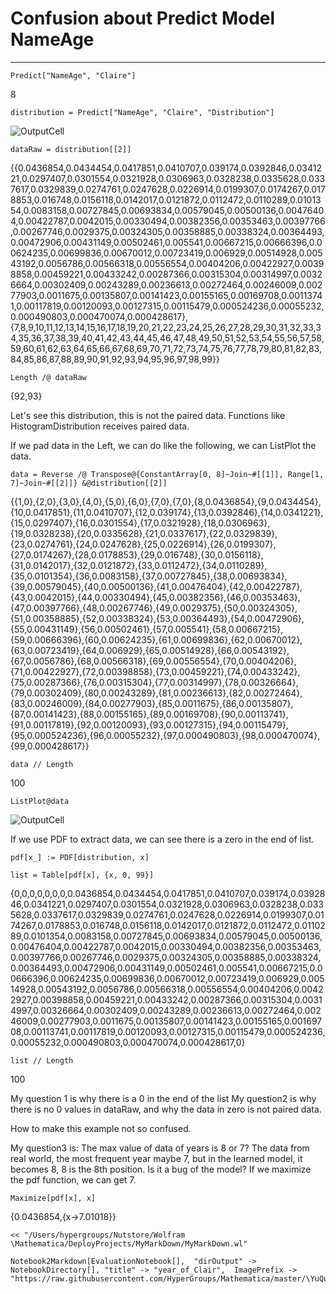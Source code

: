# Confusion about Predict Model NameAge
---


    Predict["NameAge", "Claire"]

8

    distribution = Predict["NameAge", "Claire", "Distribution"]

![OutputCell](https://raw.githubusercontent.com/HyperGroups/Mathematica/master/YuQue/MachineLearningInAction/Source/YearOfClaire/year_of_Clair/resource/year_of_Clair_5.jpg)

    dataRaw = distribution[[2]]

{{0.0436854,0.0434454,0.0417851,0.0410707,0.039174,0.0392846,0.0341221,0.0297407,0.0301554,0.0321928,0.0306963,0.0328238,0.0335628,0.0337617,0.0329839,0.0274761,0.0247628,0.0226914,0.0199307,0.0174267,0.0178853,0.016748,0.0156118,0.0142017,0.0121872,0.0112472,0.0110289,0.0101354,0.0083158,0.00727845,0.00693834,0.00579045,0.00500136,0.00476404,0.00422787,0.0042015,0.00330494,0.00382356,0.00353463,0.00397766,0.00267746,0.0029375,0.00324305,0.00358885,0.00338324,0.00364493,0.00472906,0.00431149,0.00502461,0.005541,0.00667215,0.00666396,0.00624235,0.00699836,0.00670012,0.00723419,0.006929,0.00514928,0.00543192,0.0056786,0.00566318,0.00556554,0.00404206,0.00422927,0.00398858,0.00459221,0.00433242,0.00287366,0.00315304,0.00314997,0.00326664,0.00302409,0.00243289,0.00236613,0.00272464,0.00246009,0.00277903,0.0011675,0.00135807,0.00141423,0.00155165,0.00169708,0.00113741,0.00117819,0.00120093,0.00127315,0.00115479,0.000524236,0.00055232,0.000490803,0.000470074,0.000428617},{7,8,9,10,11,12,13,14,15,16,17,18,19,20,21,22,23,24,25,26,27,28,29,30,31,32,33,34,35,36,37,38,39,40,41,42,43,44,45,46,47,48,49,50,51,52,53,54,55,56,57,58,59,60,61,62,63,64,65,66,67,68,69,70,71,72,73,74,75,76,77,78,79,80,81,82,83,84,85,86,87,88,89,90,91,92,93,94,95,96,97,98,99}}

    Length /@ dataRaw

{92,93}

Let's see this distribution, this is not the paired data. Functions  like HistogramDistribution receives paired data.

If we pad data in the Left, we can do like the following, we can ListPlot the data.

    data = Reverse /@ Transpose@{ConstantArray[0, 8]~Join~#[[1]], Range[1, 7]~Join~#[[2]]} &@distribution[[2]]

{{1,0},{2,0},{3,0},{4,0},{5,0},{6,0},{7,0},{7,0},{8,0.0436854},{9,0.0434454},{10,0.0417851},{11,0.0410707},{12,0.039174},{13,0.0392846},{14,0.0341221},{15,0.0297407},{16,0.0301554},{17,0.0321928},{18,0.0306963},{19,0.0328238},{20,0.0335628},{21,0.0337617},{22,0.0329839},{23,0.0274761},{24,0.0247628},{25,0.0226914},{26,0.0199307},{27,0.0174267},{28,0.0178853},{29,0.016748},{30,0.0156118},{31,0.0142017},{32,0.0121872},{33,0.0112472},{34,0.0110289},{35,0.0101354},{36,0.0083158},{37,0.00727845},{38,0.00693834},{39,0.00579045},{40,0.00500136},{41,0.00476404},{42,0.00422787},{43,0.0042015},{44,0.00330494},{45,0.00382356},{46,0.00353463},{47,0.00397766},{48,0.00267746},{49,0.0029375},{50,0.00324305},{51,0.00358885},{52,0.00338324},{53,0.00364493},{54,0.00472906},{55,0.00431149},{56,0.00502461},{57,0.005541},{58,0.00667215},{59,0.00666396},{60,0.00624235},{61,0.00699836},{62,0.00670012},{63,0.00723419},{64,0.006929},{65,0.00514928},{66,0.00543192},{67,0.0056786},{68,0.00566318},{69,0.00556554},{70,0.00404206},{71,0.00422927},{72,0.00398858},{73,0.00459221},{74,0.00433242},{75,0.00287366},{76,0.00315304},{77,0.00314997},{78,0.00326664},{79,0.00302409},{80,0.00243289},{81,0.00236613},{82,0.00272464},{83,0.00246009},{84,0.00277903},{85,0.0011675},{86,0.00135807},{87,0.00141423},{88,0.00155165},{89,0.00169708},{90,0.00113741},{91,0.00117819},{92,0.00120093},{93,0.00127315},{94,0.00115479},{95,0.000524236},{96,0.00055232},{97,0.000490803},{98,0.000470074},{99,0.000428617}}

    data // Length

100

    ListPlot@data

![OutputCell](https://raw.githubusercontent.com/HyperGroups/Mathematica/master/YuQue/MachineLearningInAction/Source/YearOfClaire/year_of_Clair/resource/year_of_Clair_17.jpg)

If we use PDF to extract data, we can see there is a zero in the end of list.

    pdf[x_] := PDF[distribution, x]

    list = Table[pdf[x], {x, 0, 99}]

{0,0,0,0,0,0,0,0.0436854,0.0434454,0.0417851,0.0410707,0.039174,0.0392846,0.0341221,0.0297407,0.0301554,0.0321928,0.0306963,0.0328238,0.0335628,0.0337617,0.0329839,0.0274761,0.0247628,0.0226914,0.0199307,0.0174267,0.0178853,0.016748,0.0156118,0.0142017,0.0121872,0.0112472,0.0110289,0.0101354,0.0083158,0.00727845,0.00693834,0.00579045,0.00500136,0.00476404,0.00422787,0.0042015,0.00330494,0.00382356,0.00353463,0.00397766,0.00267746,0.0029375,0.00324305,0.00358885,0.00338324,0.00364493,0.00472906,0.00431149,0.00502461,0.005541,0.00667215,0.00666396,0.00624235,0.00699836,0.00670012,0.00723419,0.006929,0.00514928,0.00543192,0.0056786,0.00566318,0.00556554,0.00404206,0.00422927,0.00398858,0.00459221,0.00433242,0.00287366,0.00315304,0.00314997,0.00326664,0.00302409,0.00243289,0.00236613,0.00272464,0.00246009,0.00277903,0.0011675,0.00135807,0.00141423,0.00155165,0.00169708,0.00113741,0.00117819,0.00120093,0.00127315,0.00115479,0.000524236,0.00055232,0.000490803,0.000470074,0.000428617,0}

    list // Length

100

My question 1 is why there is a 0 in the end of the list
My question2 is why there is no 0 values in dataRaw, and why the data in zero is not paired data. 

How to make this example not so confused.

My question3 is: The max value of data of years is 8 or 7? 
The data from real world, the most frequent year maybe 7, but in the learned model, it becomes 8, 8 is the 8th position.
Is it a bug of the model? If we maximize the pdf function, we can get 7.

    Maximize[pdf[x], x]

{0.0436854,{x->7.01018}}

    << "/Users/hypergroups/Nutstore/Wolfram \Mathematica/DeployProjects/MyMarkDown/MyMarkDown.wl"

    Notebook2Markdown[EvaluationNotebook[],  "dirOutput" -> NotebookDirectory[], "title" -> "year_of_Clair",  ImagePrefix -> "https://raw.githubusercontent.com/HyperGroups/Mathematica/master/\YuQue/MachineLearningInAction/Source/YearOfClaire"]
